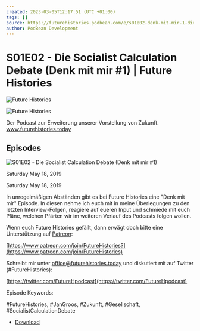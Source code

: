 ```yaml
---
created: 2023-03-05T12:17:51 (UTC +01:00)
tags: []
source: https://futurehistories.podbean.com/e/s01e02-denk-mit-mir-1-die-socialist-calculation-debate/
author: PodBean Development
---
```


# S01E02 - Die Socialist Calculation Debate (Denk mit mir #1) | Future Histories

![Future Histories](https://mcdn.podbean.com/mf/web/vnha9v/Banner_Mastodon.png)

![Future Histories](https://deow9bq0xqvbj.cloudfront.net/image-logo/3727821/FH_Schrift_Apple_Podcast_2500x2500.jpg)

Der Podcast zur Erweiterung unserer Vorstellung von Zukunft. www.futurehistories.today

## Episodes

![S01E02 - Die Socialist Calculation Debate (Denk mit mir #1)](https://deow9bq0xqvbj.cloudfront.net/ep-logo/pbblog3727821/FH_Schrift_Apple_Podcast_2500x2500_300x300.jpg)

Saturday May 18, 2019

Saturday May 18, 2019

In unregelmäßigen Abständen gibt es bei Future Histories eine "Denk mit mir" Episode. In diesen nehme ich euch mit in meine Überlegungen zu den letzten Interview-Folgen, reagiere auf eueren Input und schmiede mit euch Pläne, welchen Pfärten wir im weiteren Verlauf des Podcasts folgen wollen.

Wenn euch Future Histories gefällt, dann erwägt doch bitte eine Unterstützung auf [Patreon](https://www.patreon.com/join/FutureHistories):

[https://www.patreon.com/join/FutureHistories?](https://www.patreon.com/join/FutureHistories)

Schreibt mir unter [office@futurehistories.today](mailto:office@futurehistories.today) und diskutiert mit auf Twitter (#FutureHistories):

[https://twitter.com/FutureHpodcast](https://twitter.com/FutureHpodcast)

Episode Keywords:

#FutureHistories, #JanGroos, #Zukunft, #Gesellschaft, #SocialistCalculationDebate

-   [Download](https://www.podbean.com/site/EpisodeDownload/PBBA11568ZDV4 "Download")
